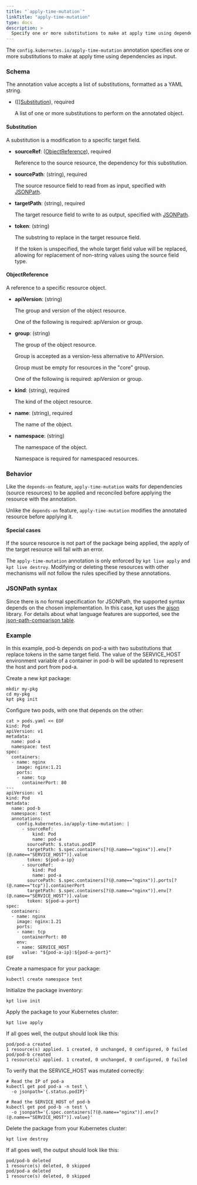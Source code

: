 ```yaml
---
title: "`apply-time-mutation`"
linkTitle: "apply-time-mutation"
type: docs
description: >
  Specify one or more substitutions to make at apply time using dependencies as input.
---
```


The `config.kubernetes.io/apply-time-mutation` annotation specifies one or more
substitutions to make at apply time using dependencies as input.

### Schema

The annotation value accepts a list of substitutions, formatted as a YAML string.

- (\[\][Substitution]), required

    A list of one or more substitutions to perform on the annotated object.

#### Substitution

A substitution is a modification to a specific target field.

-   **sourceRef**: ([ObjectReference]), required

    Reference to the source resource, the dependency for this substitution.

-   **sourcePath**: (string), required

    The source resource field to read from as input, specified with [JSONPath].

-   **targetPath**: (string), required

    The target resource field to write to as output, specified with [JSONPath].

-   **token**: (string)

    The substring to replace in the target resource field.

    If the token is unspecified, the whole target field value will be replaced,
    allowing for replacement of non-string values using the source field type.

#### ObjectReference

A reference to a specific resource object.

-   **apiVersion**: (string)

    The group and version of the object resource.

    One of the following is required: apiVersion or group.

-   **group**: (string)

    The group of the object resource.

    Group is accepted as a version-less alternative to APIVersion.

    Group must be empty for resources in the "core" group.

    One of the following is required: apiVersion or group.

-   **kind**: (string), required

    The kind of the object resource.

-   **name**: (string), required

    The name of the object.

-   **namespace**: (string)

    The namespace of the object.

    Namespace is required for namespaced resources.

### Behavior

Like the `depends-on` feature, `apply-time-mutation` waits for dependencies 
(source resources) to be applied and reconciled before applying the resource
with the annotation.

Unlike the `depends-on` feature, `apply-time-mutation` modifies the annotated
resource before applying it.

#### Special cases

If the source resource is not part of the package being applied, the apply of
the target resource will fail with an error. 

The `apply-time-mutation` annotation is only enforced by `kpt live apply` and
`kpt live destroy`. Modifying or deleting these resources with other mechanisms
will not follow the rules specified by these annotations.

### JSONPath syntax

Since there is no formal specification for JSONPath, the supported syntax
depends on the chosen implementation. In this case, kpt uses the
[ajson](https://github.com/spyzhov/ajson) library. For details about what
language features are supported, see the
[json-path-comparison table](https://cburgmer.github.io/json-path-comparison/).

### Example

In this example, pod-b depends on pod-a with two substitutions that replace
tokens in the same target field. The value of the SERVICE_HOST environment
variable of a container in pod-b will be updated to represent the host and port
from pod-a.

Create a new kpt package:

```shell
mkdir my-pkg
cd my-pkg
kpt pkg init
```

Configure two pods, with one that depends on the other:

```shell
cat > pods.yaml << EOF
kind: Pod
apiVersion: v1
metadata:
  name: pod-a
  namespace: test
spec:
  containers:
  - name: nginx
    image: nginx:1.21
    ports:
    - name: tcp
      containerPort: 80
---
apiVersion: v1
kind: Pod
metadata:
  name: pod-b
  namespace: test
  annotations:
    config.kubernetes.io/apply-time-mutation: |
      - sourceRef:
          kind: Pod
          name: pod-a
        sourcePath: $.status.podIP
        targetPath: $.spec.containers[?(@.name=="nginx")].env[?(@.name=="SERVICE_HOST")].value
        token: ${pod-a-ip}
      - sourceRef:
          kind: Pod
          name: pod-a
        sourcePath: $.spec.containers[?(@.name=="nginx")].ports[?(@.name=="tcp")].containerPort
        targetPath: $.spec.containers[?(@.name=="nginx")].env[?(@.name=="SERVICE_HOST")].value
        token: ${pod-a-port}
spec:
  containers:
  - name: nginx
    image: nginx:1.21
    ports:
    - name: tcp
      containerPort: 80
    env:
    - name: SERVICE_HOST
      value: "${pod-a-ip}:${pod-a-port}"
EOF
```

Create a namespace for your package:

```shell
kubectl create namespace test
```

Initialize the package inventory:

```shell
kpt live init
```

Apply the package to your Kubernetes cluster:

```shell
kpt live apply
```

If all goes well, the output should look like this:

```
pod/pod-a created
1 resource(s) applied. 1 created, 0 unchanged, 0 configured, 0 failed
pod/pod-b created
1 resource(s) applied. 1 created, 0 unchanged, 0 configured, 0 failed
```

To verify that the SERVICE_HOST was mutated correctly:

```shell
# Read the IP of pod-a
kubectl get pod pod-a -n test \
  -o jsonpath='{.status.podIP}'
```

```shell
# Read the SERVICE_HOST of pod-b
kubectl get pod pod-b -n test \
  -o jsonpath='{.spec.containers[?(@.name=="nginx")].env[?(@.name=="SERVICE_HOST")].value}'
```

Delete the package from your Kubernetes cluster:

```shell
kpt live destroy
```

If all goes well, the output should look like this:

```
pod/pod-b deleted
1 resource(s) deleted, 0 skipped
pod/pod-a deleted
1 resource(s) deleted, 0 skipped
```

[Substitution]: /reference/annotations/apply-time-mutation/#substitution
[ObjectReference]: /reference/annotations/apply-time-mutation/#objectreference
[JSONPath]: /reference/annotations/apply-time-mutation/#jsonpath-syntax
